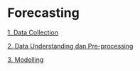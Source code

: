 # Forecasting

[1. Data Collection](./get-data.ipynb)

[2. Data Understanding dan Pre-processing](./pre_processing.ipynb)

[3. Modelling](./modeling_forecast.ipynb)

